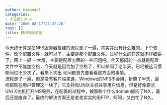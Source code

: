 ```yaml
---
author: hzmangel
categories:
- 小企鹅Linux
date: '2006-08-17T23:47:20'
tags: []
title: 搭NFS服务器
---
```

今天终于算是把NFS服务器搭建的流程走了一遍，其实并没有什么难的，下个软件，改个配置文件，就可以了，主要是那个配置文件。过程什么的在这就不详细讲了，网上一抓
一大堆，主要是配置方面的一些问题吧。今天郁闷的一点就是配置文件中不能加空格，今天就是因为加了空格了，所以郁闷了老半天。已经被这习惯郁闷过不少次了，看来下次出
现问题首先要看看这方面的事情。  
流程走了一遍，但是没有客户端来连，Windowz的NFS不会用，折腾了半天，最终都败在用户管理这一块了，它支持和UNIX主机共享用户信息，但是好像要求UNI
X主机打开NIS服务，在配置的过程中，被那些个什么domain郁闷了N久，最后还是废弃了，最终的解决方案还是老老实实的用FTP，呵呵，又白忙了N久。